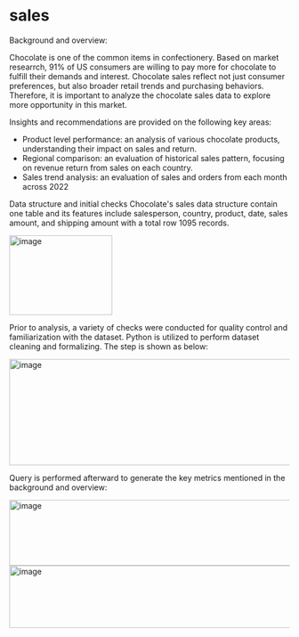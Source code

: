 # sales
Background and overview:

Chocolate is one of the common items in confectionery. Based on market researrch, 91% of US consumers are willing to pay more for chocolate to fulfill their demands and interest. Chocolate sales reflect not just consumer preferences, but also broader retail trends and purchasing behaviors. Therefore, it is important to analyze the chocolate sales data to explore more opportunity in this market. 

Insights and recommendations are provided on the following key areas:
- Product level performance: an analysis of various chocolate products, understanding their impact on sales and return.
- Regional comparison: an evaluation of historical sales pattern, focusing on revenue return from sales on each country.
- Sales trend analysis: an evaluation of sales and orders from each month across 2022

Data structure and initial checks 
Chocolate's sales data structure contain one table and its features include salesperson, country, product, date, sales amount, and shipping amount with a total row 1095 records. 

<img width="185" height="143" alt="image" src="https://github.com/user-attachments/assets/abe1c6e9-ac96-4410-989c-25fdbbc924ef" />

Prior to analysis, a variety of checks were conducted for quality control and familiarization with the dataset. Python is utilized to perform dataset cleaning and formalizing. The step is shown as below:

<img width="756" height="191" alt="image" src="https://github.com/user-attachments/assets/5235abe9-6765-435f-9053-422e24a102d0" />

Query is performed afterward to generate the key metrics mentioned in the background and overview:

<img width="1127" height="118" alt="image" src="https://github.com/user-attachments/assets/4b323171-59d3-4391-b979-ef97cf32ab14" />
<img width="796" height="112" alt="image" src="https://github.com/user-attachments/assets/44e02d15-4549-43bb-916b-f9b418b3c00e" />

